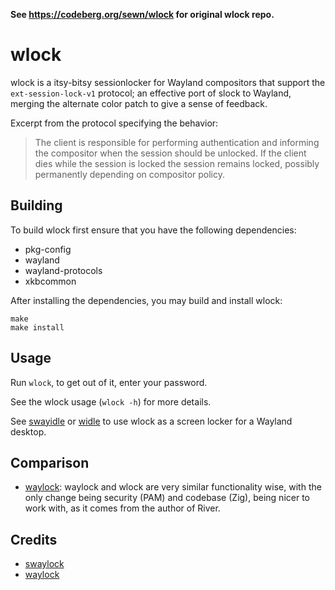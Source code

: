 
 **See https://codeberg.org/sewn/wlock for original wlock repo.**

# wlock

wlock is a itsy-bitsy sessionlocker for Wayland compositors that support
the `ext-session-lock-v1` protocol; an effective port of slock to Wayland, merging
the alternate color patch to give a sense of feedback.

Excerpt from the protocol specifying the behavior:
> The client is responsible for performing authentication and informing the
> compositor when the session should be unlocked. If the client dies while
> the session is locked the session remains locked, possibly permanently
> depending on compositor policy.

## Building

To build wlock first ensure that you have the following dependencies:

* pkg-config
* wayland
* wayland-protocols
* xkbcommon

After installing the dependencies, you may build and install wlock:
```
make
make install
```

## Usage

Run `wlock`, to get out of it, enter your password.

See the wlock usage (`wlock -h`) for more details.

See [swayidle](https://github.com/swaywm/swayidle) or
[widle](https://codeberg.org/sewn/widle) to use wlock
as a screen locker for a Wayland desktop.

## Comparison

* [waylock](https://codeberg.org/ifreund/waylock): waylock and wlock
  are very similar functionality wise, with the only change being
  security (PAM) and codebase (Zig), being nicer to work with, as it
  comes from the author of River.

## Credits

- [swaylock](https://github.com/swaywm/swaylock)
- [waylock](https://codeberg.org/ifreund/waylock)
